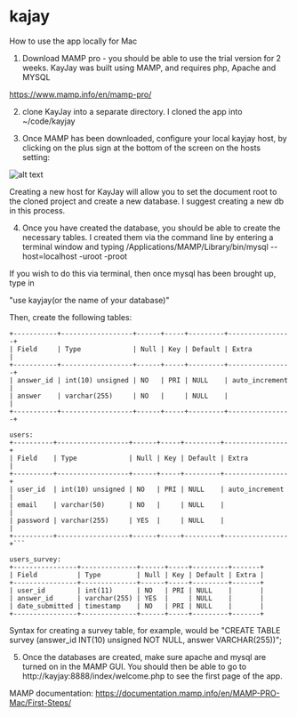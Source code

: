# kajay

How to use the app locally for Mac

1) Download MAMP pro - you should be able to use the trial version for 2 weeks. KayJay was built using MAMP, and requires php, Apache and MYSQL

https://www.mamp.info/en/mamp-pro/

2) clone KayJay into a separate directory. I cloned the app into ~/code/kayjay

3) Once MAMP has been downloaded, configure your local kayjay host, by clicking on the plus sign at the bottom of the screen on the hosts setting:

![alt text](https://documentation.mamp.info/en/MAMP-PRO-Mac/First-Steps/FirstSteps.png)

Creating a new host for KayJay will allow you to set the document root to the cloned project and create a new database. 
I suggest creating a new db in this process.

4) Once you have created the database, you should be able to create the necessary tables. I created them via the command line
by entering a terminal window and typing /Applications/MAMP/Library/bin/mysql --host=localhost -uroot -proot

If you wish to do this via terminal, then once mysql has been brought up, type in

"use kayjay(or the name of your database)"

Then, create the following tables:

```survey:
+-----------+------------------+------+-----+---------+----------------+
| Field     | Type             | Null | Key | Default | Extra          |
+-----------+------------------+------+-----+---------+----------------+
| answer_id | int(10) unsigned | NO   | PRI | NULL    | auto_increment |
| answer    | varchar(255)     | NO   |     | NULL    |                |
+-----------+------------------+------+-----+---------+----------------+

users:
+----------+------------------+------+-----+---------+----------------+
| Field    | Type             | Null | Key | Default | Extra          |
+----------+------------------+------+-----+---------+----------------+
| user_id  | int(10) unsigned | NO   | PRI | NULL    | auto_increment |
| email    | varchar(50)      | NO   |     | NULL    |                |
| password | varchar(255)     | YES  |     | NULL    |                |
+----------+------------------+------+-----+---------+----------------+```

users_survey:
+----------------+--------------+------+-----+---------+-------+
| Field          | Type         | Null | Key | Default | Extra |
+----------------+--------------+------+-----+---------+-------+
| user_id        | int(11)      | NO   | PRI | NULL    |       |
| answer_id      | varchar(255) | YES  |     | NULL    |       |
| date_submitted | timestamp    | NO   | PRI | NULL    |       |
+----------------+--------------+------+-----+---------+-------+
```

Syntax for creating a survey table, for example, would be "CREATE TABLE survey (answer_id INT(10) unsigned NOT NULL,
answer VARCHAR(255))";

5) Once the databases are created, make sure apache and mysql are turned on in the MAMP GUI. You should then be able to go to
http://kayjay:8888/index/welcome.php to see the first page of the app.

MAMP documentation: https://documentation.mamp.info/en/MAMP-PRO-Mac/First-Steps/

